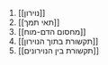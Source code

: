 1. [[נוירון]]
2. [[תאי תמך]]
3. [[מחסום הדם-מוח]]
4. [[תקשורת בתוך הנוירון]]
5. [[תקשורת בין הנוירונים]]